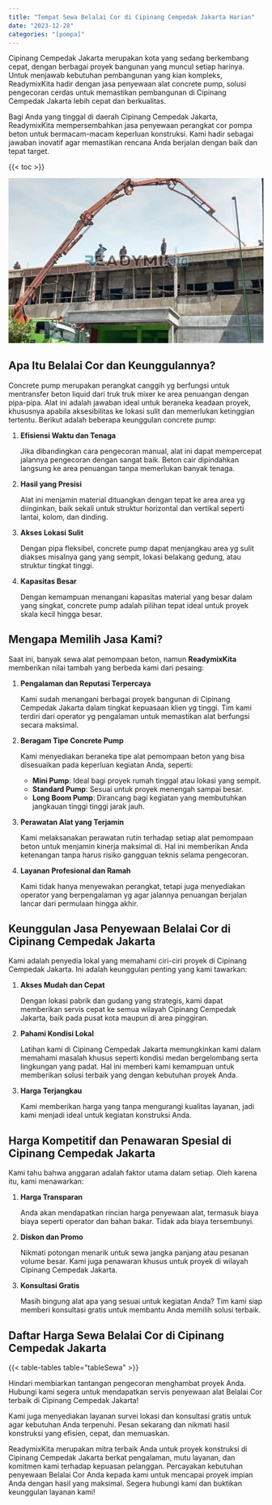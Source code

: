 ```yaml
---
title: "Tempat Sewa Belalai Cor di Cipinang Cempedak Jakarta Harian"
date: "2023-12-28"
categories: "[pompa]"
---
```


Cipinang Cempedak Jakarta merupakan kota yang sedang berkembang cepat, dengan berbagai proyek bangunan yang muncul setiap harinya. Untuk menjawab kebutuhan pembangunan yang kian kompleks, ReadymixKita hadir dengan jasa penyewaan alat concrete pump, solusi pengecoran cerdas untuk memastikan pembangunan di Cipinang Cempedak Jakarta lebih cepat dan berkualitas.

Bagi Anda yang tinggal di daerah Cipinang Cempedak Jakarta, ReadymixKita mempersembahkan jasa penyewaan perangkat cor pompa beton untuk bermacam-macam keperluan konstruksi. Kami hadir sebagai jawaban inovatif agar memastikan rencana Anda berjalan dengan baik dan tepat target.

{{< toc >}}

![Tempat Sewa Belalai Cor di Cipinang Cempedak Jakarta Harian](/images/pompa/sewa-pompa-05.jpg)

## Apa Itu Belalai Cor dan Keunggulannya?

Concrete pump merupakan perangkat canggih yg berfungsi untuk mentransfer beton liquid dari truk truk mixer ke area penuangan dengan pipa-pipa. Alat ini adalah jawaban ideal untuk beraneka keadaan proyek, khususnya apabila aksesibilitas ke lokasi sulit dan memerlukan ketinggian tertentu. Berikut adalah beberapa keunggulan concrete pump:

1. **Efisiensi Waktu dan Tenaga**

   Jika dibandingkan cara pengecoran manual, alat ini dapat mempercepat jalannya pengecoran dengan sangat baik. Beton cair dipindahkan langsung ke area penuangan tanpa memerlukan banyak tenaga.

2. **Hasil yang Presisi**

   Alat ini menjamin material dituangkan dengan tepat ke area area yg diinginkan, baik sekali untuk struktur horizontal dan vertikal seperti lantai, kolom, dan dinding.

3. **Akses Lokasi Sulit**

   Dengan pipa fleksibel, concrete pump dapat menjangkau area yg sulit diakses misalnya gang yang sempit, lokasi belakang gedung, atau struktur tingkat tinggi.

4. **Kapasitas Besar**

   Dengan kemampuan menangani kapasitas material yang besar dalam yang singkat, concrete pump adalah pilihan tepat ideal untuk proyek skala kecil hingga besar.

## Mengapa Memilih Jasa Kami?

Saat ini, banyak sewa alat pemompaan beton, namun **ReadymixKita** memberikan nilai tambah yang berbeda kami dari pesaing:

1. **Pengalaman dan Reputasi Terpercaya**

   Kami sudah menangani berbagai proyek bangunan di Cipinang Cempedak Jakarta dalam tingkat kepuasaan klien yg tinggi. Tim kami terdiri dari operator yg pengalaman untuk memastikan alat berfungsi secara maksimal.

2. **Beragam Tipe Concrete Pump**

   Kami menyediakan beraneka tipe alat pemompaan beton yang bisa disesuaikan pada keperluan kegiatan Anda, seperti:
   - **Mini Pump**: Ideal bagi proyek rumah tinggal atau lokasi yang sempit.
   - **Standard Pump**: Sesuai untuk proyek menengah sampai besar.
   - **Long Boom Pump**: Dirancang bagi kegiatan yang membutuhkan jangkauan tinggi tinggi jarak jauh.

3. **Perawatan Alat yang Terjamin**

   Kami melaksanakan perawatan rutin terhadap setiap alat pemompaan beton untuk menjamin kinerja maksimal di. Hal ini memberikan Anda ketenangan tanpa harus risiko gangguan teknis selama pengecoran.

4. **Layanan Profesional dan Ramah**

   Kami tidak hanya menyewakan perangkat, tetapi juga menyediakan operator yang berpengalaman yg agar jalannya penuangan berjalan lancar dari permulaan hingga akhir.

## Keunggulan Jasa Penyewaan Belalai Cor di Cipinang Cempedak Jakarta

Kami adalah penyedia lokal yang memahami ciri-ciri proyek di Cipinang Cempedak Jakarta. Ini adalah keunggulan penting yang kami tawarkan:

1. **Akses Mudah dan Cepat**

   Dengan lokasi pabrik dan gudang yang strategis, kami dapat memberikan servis cepat ke semua wilayah Cipinang Cempedak Jakarta, baik pada pusat kota maupun di area pinggiran.

2. **Pahami Kondisi Lokal**

   Latihan kami di Cipinang Cempedak Jakarta memungkinkan kami dalam memahami masalah khusus seperti kondisi medan bergelombang serta lingkungan yang padat. Hal ini memberi kami kemampuan untuk memberikan solusi terbaik yang dengan kebutuhan proyek Anda.

3. **Harga Terjangkau**

   Kami memberikan harga yang tanpa mengurangi kualitas layanan, jadi kami menjadi ideal untuk kegiatan konstruksi Anda.

## Harga Kompetitif dan Penawaran Spesial di Cipinang Cempedak Jakarta

Kami tahu bahwa anggaran adalah faktor utama dalam setiap. Oleh karena itu, kami menawarkan:

1. **Harga Transparan**

   Anda akan mendapatkan rincian harga penyewaan alat, termasuk biaya biaya seperti operator dan bahan bakar. Tidak ada biaya tersembunyi.

2. **Diskon dan Promo**

   Nikmati potongan menarik untuk sewa jangka panjang atau pesanan volume besar. Kami juga penawaran khusus untuk proyek di wilayah Cipinang Cempedak Jakarta.

3. **Konsultasi Gratis**

   Masih bingung alat apa yang sesuai untuk kegiatan Anda? Tim kami siap memberi konsultasi gratis untuk membantu Anda memilih solusi terbaik.

## Daftar Harga Sewa Belalai Cor di Cipinang Cempedak Jakarta

{{< table-tables table="tableSewa" >}}

Hindari membiarkan tantangan pengecoran menghambat proyek Anda. Hubungi kami segera untuk mendapatkan servis penyewaan alat Belalai Cor terbaik di Cipinang Cempedak Jakarta!

Kami juga menyediakan layanan survei lokasi dan konsultasi gratis untuk agar kebutuhan Anda terpenuhi. Pesan sekarang dan nikmati hasil konstruksi yang efisien, cepat, dan memuaskan.

ReadymixKita merupakan mitra terbaik Anda untuk proyek konstruksi di Cipinang Cempedak Jakarta berkat pengalaman, mutu layanan, dan komitmen kami terhadap kepuasan pelanggan. Percayakan kebutuhan penyewaan Belalai Cor Anda kepada kami untuk mencapai proyek impian Anda dengan hasil yang maksimal. Segera hubungi kami dan buktikan keunggulan layanan kami!